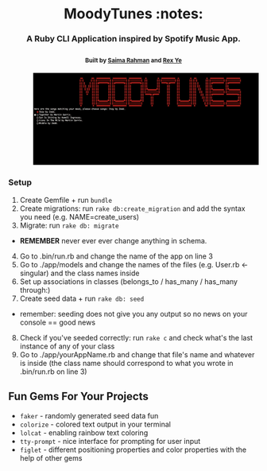 <h1 align="center">MoodyTunes :notes:</h1>
<h3 align="center"> A Ruby CLI Application inspired by Spotify Music App.</h3>
<h4 align="center">
  <sub>Built by
  <a href="https://github.com/saimaar">Saima Rahman</a> and
  <a href="https://github.com/rexy91"> Rex Ye</a>
  </sub>
</h4>
<p align="center">
  <img style="margin-left:10%" width="90%" height="60%" src="ezgif.com-video-to-gif.gif">
</p>



### Setup
1. Create Gemfile + run `bundle`
2. Create migrations: run `rake db:create_migration` and add the syntax you need (e.g. NAME=create_users)
3. Migrate: run `rake db: migrate`
* **REMEMBER** never ever ever change anything in schema.
4. Go to .bin/run.rb and change the name of the app on line 3
5. Go to ./app/models and change the names of the files (e.g. User.rb <- singular) and the class names inside
6. Set up associations in classes (belongs_to / has_many / has_many through:)
7. Create seed data + run `rake db: seed`
* remember: seeding does not give you any output so no news on your console == good news
8. Check if you've seeded correctly: run `rake c` and check what's the last instance of any of your class 
9. Go to ./app/yourAppName.rb and change that file's name and whatever is inside (the class name should correspond to what you wrote in .bin/run.rb on line 3)

## Fun Gems For Your Projects
- `faker` - randomly generated seed data fun
- `colorize` - colored text output in your terminal
- `lolcat` - enabling rainbow text coloring
- `tty-prompt` - nice interface for prompting for user input
- `figlet` - different positioning properties and color properties with the help of other gems

